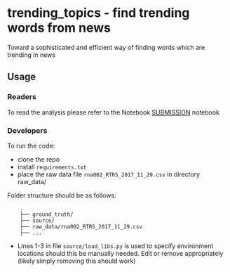 # trending_topics - find trending words from news

Toward a sophisticated and efficient way of finding words which are trending in news

## Usage
### Readers
To read the analysis please refer to the Notebook [SUBMISSION](https://github.com/md-nlp-experiments/trending_topics/blob/master/SUBMISSION%20Finding%20Trending%20Words%20in%20News.ipynb) notebook

### Developers
To run the code:
- clone the repo
- install `requirements.txt`
- place the raw data file `rna002_RTRS_2017_11_29.csv` in directory raw_data/

Folder structure should be as follows:

	    .
	    ├── ground_truth/
	    ├── source/
	    ├── raw_data/rna002_RTRS_2017_11_29.csv
	    ├── ...
    
- Lines 1-3 in file `source/load_libs.py` is used to specify environment locations should this be manually needed. 
Edit or remove appropriately (likely simply removing this should work)
